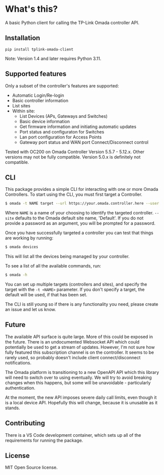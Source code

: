 # What's this?

A basic Python client for calling the TP-Link Omada controller API.

## Installation

```console
pip install tplink-omada-client
```

Note: Version 1.4 and later requires Python 3.11.

## Supported features

Only a subset of the controller's features are supported:
* Automatic Login/Re-login
* Basic controller information
* List sites
* Within site:
    * List Devices (APs, Gateways and Switches)
    * Basic device information
    * Get firmware information and initiating automatic updates
    * Port status and configuraton for Switches
    * Lan port configuration for Access Points
    * Gateway port status and WAN port Connect/Disconnect control

Tested with OC200 on Omada Controller Version 5.5.7 - 5.12.x. Other versions may not be fully compatible.
Version 5.0.x is definitely not compatible.

## CLI

This package provides a simple CLI for interacting with one or more Omada Controllers. To start using the
CLI, you must first target a Controller.

```sh
$ omada -t NAME target --url https://your.omada.controller.here --user admin --password password --site MySite --set-default
```

Where `NAME` is a name of your choosing to identify the targeted controller. `--site` defaults to the Omada
default site name, 'Default'.  If you do not provide a password as an argument, you will be prompted for a
password.

Once you have successfully targeted a controller you can test that things are working by running:

```sh
$ omada devices
```

This will list all the devices being managed by your controller.

To see a list of all the available commands, run:

```sh
$ omada -h
```

You can set up multiple targets (controllers and sites), and specify the target with the `-t <NAME>` parameter.
If you don't specify a target, the default will be used, if that has been set.

The CLI is still young so if there is any functionality you need, please create an issue and let us know.

## Future

The available API surface is quite large. More of this could be exposed in the future.
There is an undocumented Websocket API which could potentially be used to get a stream of updates. However,
I'm not sure how fully featured this subscription channel is on the controller. It seems to be rarely used,
so probably doesn't include client connect/disconnect notifications.

The Omada platform is transitioning to a new OpenAPI API which this library will need to switch over to using
eventually. We will try to avoid breaking changes when this happens, but some will be unavoidable - particularly
authentication.

At the moment, the new API imposes severe daily call limits, even though it is a local device API.
Hopefully this will change, because it is unusable as it stands.

## Contributing

There is a VS Code development container, which sets up all of the requirements for running the package.

## License

MIT Open Source license.
